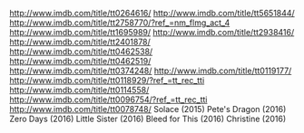 http://www.imdb.com/title/tt0264616/
http://www.imdb.com/title/tt5651844/
http://www.imdb.com/title/tt2758770/?ref_=nm_flmg_act_4
http://www.imdb.com/title/tt1695989/
http://www.imdb.com/title/tt2938416/
http://www.imdb.com/title/tt2401878/
http://www.imdb.com/title/tt0462538/
http://www.imdb.com/title/tt0462519/
http://www.imdb.com/title/tt0374248/
http://www.imdb.com/title/tt0119177/
http://www.imdb.com/title/tt0118929/?ref_=tt_rec_tti
http://www.imdb.com/title/tt0114558/
http://www.imdb.com/title/tt0096754/?ref_=tt_rec_tti
http://www.imdb.com/title/tt0078748/
Solace (2015)
Pete's Dragon (2016)
Zero Days (2016)
Little Sister (2016)
Bleed for This (2016)
Christine (2016)
